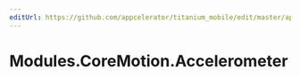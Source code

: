 ```yaml
---
editUrl: https://github.com/appcelerator/titanium_mobile/edit/master/apidoc/Accelerometer.yml
---
```

# Modules.CoreMotion.Accelerometer

<TypeHeader/>

<ApiDocs/>
